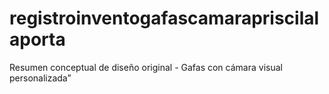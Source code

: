 # registroinventogafascamarapriscilalaporta
Resumen conceptual de diseño original - Gafas con cámara visual personalizada”
